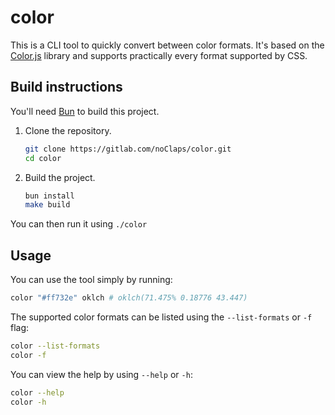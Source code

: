 # color

This is a CLI tool to quickly convert between color formats. It's based on the [Color.js](https://colorjs.io) library and supports practically every format supported by CSS.

## Build instructions

You'll need [Bun](https://bun.sh) to build this project.

1. Clone the repository.

   ```sh
   git clone https://gitlab.com/noClaps/color.git
   cd color
   ```

2. Build the project.

   ```sh
   bun install
   make build
   ```

You can then run it using `./color`

## Usage

You can use the tool simply by running:

```sh
color "#ff732e" oklch # oklch(71.475% 0.18776 43.447)
```

The supported color formats can be listed using the `--list-formats` or `-f` flag:

```sh
color --list-formats
color -f
```

You can view the help by using `--help` or `-h`:

```sh
color --help
color -h
```
